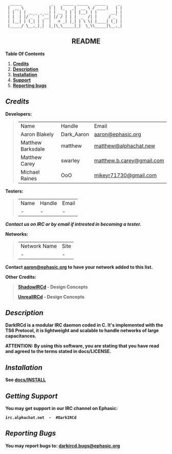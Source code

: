       _____             _    _____ _____   _____     _ 
     |  __ \           | |  |_   _|  __ \ / ____|   | |
     | |  | | __ _ _ __| | __ | | | |__) | |      __| |
     | |  | |/ _` | '__| |/ / | | |  _  /| |     / _` |
     | |__| | (_| | |  |   < _| |_| | \ \| |____| (_| |
     |_____/ \__,_|_|  |_|\_\_____|_|  \_\\_____|\__,_|
                   
<h2 style="text-align:center;">README</h1>


__Table Of Contents__
<ol>
<li><strong><a href="#credits">Credits</a></strong></li>
<li><strong><a href="#description">Description</a></strong></li>
<li><strong><a href="#installation">Installation</a></strong></li>
<li><strong><a href="#support">Support</a></strong></li>
<li><strong><a href="#bugs">Reporting bugs</a><strong></li>
</ol>

<a name="credits"></a>***Credits***
----------------------------------------------------------------

__Developers:__

<blockquote>
 <table>
 <tr><td>Name</td><td>Handle</td><td>Email</td></tr>
 <tr><td>Aaron Blakely</td><td>Dark_Aaron</td><td><a href="mailto:aaron@ephasic.org">aaron@ephasic.org</a></td></tr>
 <tr><td>Matthew Barksdale</td><td>matthew</td><td><a href="mailto:matthew@alphachat.new">matthew@alphachat.new</a></td></tr>
 <tr><td>Matthew Carey</td><td>swarley</td><td><a href="mailto:matthew.b.carey@gmail.com">matthew.b.carey@gmail.com</a></td></tr>
 <tr><td>Michael Raines</td><td>OoO</td><td><a href="mikeyr71730@gmail.com">mikeyr71730@gmail.com</a></td></tr>
 </table>
</blockquote>

__Testers:__
<blockquote>
 <table>
 <tr><td>Name</td><td>Handle</td><td>Email</td></tr>
 <tr><td> - </td><td> - </td><td> - </td></tr>
 </table>
</blockquote>

_Contact us on IRC or by email if intrested in becoming a tester._


__Networks:__

<blockquote>
 <table>
  <tr><td>Network Name</td><td>Site</td></tr>
  <tr><td> - </td><td> - </td></tr>
 </table>
</blockquote>

Contact aaron@ephasic.org to have your network added to this list.


__Other Credits:__


>  [ShadowIRCd](http://shadowircd.net/ "ShadowIRCd") - Design Concepts
>
>  [UnrealIRCd](http://unrealircd.com/ "UnrealIRCd")  - Design Concepts


<a name="description"></a>***Description***
-----------------------------------------------------------------

DarkIRCd is a modular IRC daemon coded in C.  It's implemented with 
the TS6 Protocol, it is lightweight and scalable to handle networks of 
large capacitances.  

ATTENTION: By using this software, you are stating that you have read 
and agreed to the terms stated in docs/LICENSE.

<a name="installation"></a>***Installation***
-----------------------------------------------------------------

See [docs/INSTALL](https://github.com/cruzrr/DarkIRCd/blob/master/doc/INSTALL "docs/INSTALL")

<a name="support"></a>***Getting Support***
-----------------------------------------------------------------

You may get support in our IRC channel on Ephasic:

`irc.alphachat.net  -  #DarkIRCd`

<a name="bugs"></a>***Reporting Bugs***
-----------------------------------------------------------------

You may report bugs to: darkircd.bugs@ephasic.org